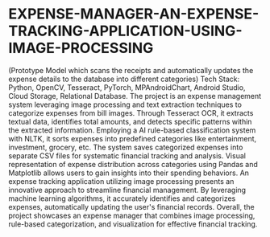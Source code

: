 # EXPENSE-MANAGER-AN-EXPENSE-TRACKING-APPLICATION-USING-IMAGE-PROCESSING
(Prototype Model which scans the receipts and automatically updates the expense details to the database into different categories) Tech Stack: Python, OpenCV, Tesseract, PyTorch, MPAndroidChart, Android Studio, Cloud Storage, Relational Database.
The project is an expense management system leveraging image processing and text extraction techniques to categorize expenses from bill images. Through Tesseract OCR, it extracts textual data, identifies total amounts, and detects specific patterns within the extracted information. Employing a AI rule-based classification system with NLTK, it sorts expenses into predefined categories like entertainment, investment, grocery, etc. The system saves categorized expenses into separate CSV files for systematic financial tracking and analysis. Visual representation of expense distribution across categories using Pandas and Matplotlib allows users to gain insights into their spending behaviors. An expense tracking application utilizing image processing presents an innovative approach to streamline financial management. By leveraging machine learning algorithms, it accurately identifies and categorizes expenses, automatically updating the user's financial records. Overall, the project showcases an expense manager that combines image processing, rule-based categorization, and visualization for effective financial tracking. 
